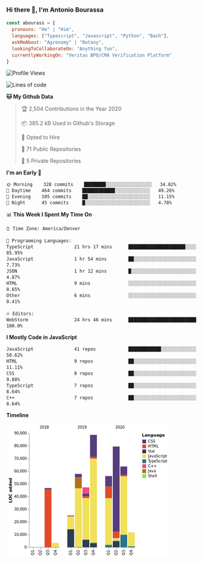 ### Hi there 👋, I'm Antonio Bourassa

```javascript
const abourass = {
  pronouns: "He" | "Him",
  languages: ["Typescript", "Javascript", "Python", "Bash"],
  askMeAbout: "Agronomy" | "Botany",
  lookingToCollaborateOn: "Anything fun",
  currentlyWorkingOn: "Veritas BPO/CMA Verification Platform"
}
```

<!--START_SECTION:waka-->
![Profile Views](http://img.shields.io/badge/Profile%20Views-4-blue)

![Lines of code](https://img.shields.io/badge/From%20Hello%20World%20I%27ve%20Written-480405%20lines%20of%20code-blue)

**🐱 My Github Data** 

> 🏆 2,504 Contributions in the Year 2020
 > 
> 📦 385.2 kB Used in Github's Storage 
 > 
> 💼 Opted to Hire
 > 
> 📜 71 Public Repositories 
 > 
> 🔑 5 Private Repositories  
 > 
**I'm an Early 🐤** 

```text
🌞 Morning    328 commits    ████████░░░░░░░░░░░░░░░░░   34.82% 
🌆 Daytime    464 commits    ████████████░░░░░░░░░░░░░   49.26% 
🌃 Evening    105 commits    ██░░░░░░░░░░░░░░░░░░░░░░░   11.15% 
🌙 Night      45 commits     █░░░░░░░░░░░░░░░░░░░░░░░░   4.78%

```


📊 **This Week I Spent My Time On** 

```text
⌚︎ Time Zone: America/Denver

💬 Programming Languages: 
TypeScript               21 hrs 17 mins      █████████████████████░░░░   85.95% 
JavaScript               1 hr 54 mins        ██░░░░░░░░░░░░░░░░░░░░░░░   7.73% 
JSON                     1 hr 12 mins        █░░░░░░░░░░░░░░░░░░░░░░░░   4.87% 
HTML                     9 mins              ░░░░░░░░░░░░░░░░░░░░░░░░░   0.65% 
Other                    6 mins              ░░░░░░░░░░░░░░░░░░░░░░░░░   0.41%

🔥 Editors: 
WebStorm                 24 hrs 46 mins      █████████████████████████   100.0%

```

**I Mostly Code in JavaScript** 

```text
JavaScript               41 repos            ████████████░░░░░░░░░░░░░   50.62% 
HTML                     9 repos             ██░░░░░░░░░░░░░░░░░░░░░░░   11.11% 
CSS                      8 repos             ██░░░░░░░░░░░░░░░░░░░░░░░   9.88% 
TypeScript               7 repos             ██░░░░░░░░░░░░░░░░░░░░░░░   8.64% 
C++                      7 repos             ██░░░░░░░░░░░░░░░░░░░░░░░   8.64%

```


**Timeline**

![Chart not found](https://raw.githubusercontent.com/Abourass/Abourass/master/charts/bar_graph.png) 


<!--END_SECTION:waka-->

<!--
**Abourass/Abourass** is a ✨ _special_ ✨ repository because its `README.md` (this file) appears on your GitHub profile.

Here are some ideas to get you started:

- 🔭 I’m currently working on ...
- 🌱 I’m currently learning ...
- 👯 I’m looking to collaborate on ...
- 🤔 I’m looking for help with ...
- 💬 Ask me about ...
- 📫 How to reach me: ...
- 😄 Pronouns: ...
- ⚡ Fun fact: ...
-->
